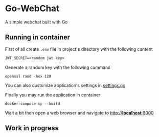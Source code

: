 # Go-WebChat

A simple webchat built with Go

## Running in container

First of all create ``.env`` file in project's directory with the following content

```txt
JWT_SECRET=<random jwt key>
```

Generate a random key with the following command

``openssl rand -hex 128``

You can also customize application's settings in [settings.go](https://github.com/Kacperek1337/Go-WebChat/blob/master/settings/settings.go)

Finally you may run the application in container

``docker-compose up --build``

Wait a bit then open a web browser and navigate to [http://**localhost**:8000](http://localhost:8000)

## Work in progress

<!-- TODO Mention .env file. Must open "localhost" -->
